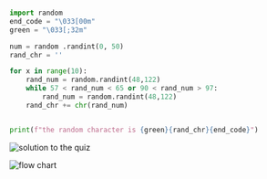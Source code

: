 ```.py

import random
end_code = "\033[00m"
green = "\033[;32m"

num = random .randint(0, 50)
rand_chr = ''

for x in range(10):
    rand_num = random.randint(48,122)
    while 57 < rand_num < 65 or 90 < rand_num > 97:
        rand_num = random.randint(48,122)
    rand_chr += chr(rand_num)


print(f"the random character is {green}{rand_chr}{end_code}")


````

![solution to the quiz](007.png)

![flow chart](007fc.png)
